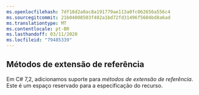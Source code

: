 ```yaml
---
ms.openlocfilehash: 7df18d2a0ac8a191779ae113a0fc062656a556c4
ms.sourcegitcommit: 21b04008503f402a1bd72fd31496f5604bd8a6ad
ms.translationtype: MT
ms.contentlocale: pt-BR
ms.lasthandoff: 03/11/2020
ms.locfileid: "79485339"
---
```

## <a name="ref-extension-methods"></a>Métodos de extensão de referência

Em C# 7,2, adicionamos suporte para *métodos de extensão de referência*.  Este é um espaço reservado para a especificação do recurso.
